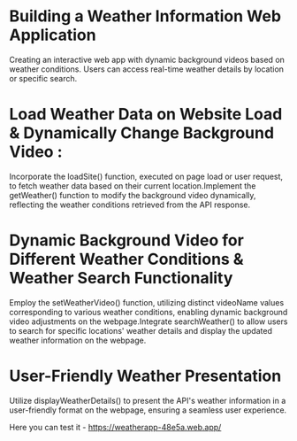 # Building a Weather Information Web Application
Creating an interactive web app with dynamic background videos based on weather conditions. Users can access real-time weather details by location or specific search.
#  Load Weather Data on Website Load & Dynamically Change Background Video : 
Incorporate the loadSite() function, executed on page load or user request, to fetch weather data based on their current location.Implement the getWeather() function to modify the background video dynamically, reflecting the weather conditions retrieved from the API response.
# Dynamic Background Video for Different Weather Conditions & Weather Search Functionality
Employ the setWeatherVideo() function, utilizing distinct videoName values corresponding to various weather conditions, enabling dynamic background video adjustments on the webpage.Integrate searchWeather() to allow users to search for specific locations' weather details and display the updated weather information on the webpage.
# User-Friendly Weather Presentation
Utilize displayWeatherDetails() to present the API's weather information in a user-friendly format on the webpage, ensuring a seamless user experience.

Here you can test it - https://weatherapp-48e5a.web.app/

